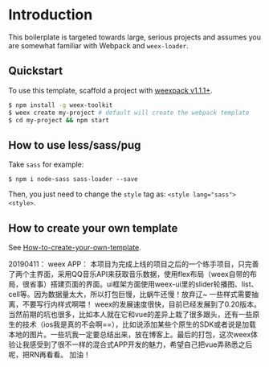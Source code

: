 # Introduction

This boilerplate is targeted towards large, serious projects and assumes you are somewhat familiar with Webpack and `weex-loader`. 

## Quickstart

To use this template, scaffold a project with [weexpack v1.1.1+](https://github.com/weexteam/weex-pack).

``` bash
$ npm install -g weex-toolkit
$ weex create my-project # default will create the webpack template
$ cd my-project && npm start
```

## How to use less/sass/pug

Take `sass` for example:

```
$ npm i node-sass sass-loader --save
```

Then, you just need to change the `style` tag as: `<style lang="sass"><style>`.

## How to create your own template

See [How-to-create-your-own-template](https://github.com/weex-templates/How-to-create-your-own-template).


20190411：
weex APP：
本项目为完成上线的项目之后的一个练手项目，只完善了两个主界面，采用QQ音乐API来获取音乐数据，使用flex布局（weex自带的布局，很省事）搭建页面的界面。ui框架方面使用weex-ui里的slider轮播图、list、cell等。因为数据量太大，所以打包巨慢，比蜗牛还慢！放弃辽~
一些样式需要抽离，不要写行内样式啊喂！
weex的发展速度很快，目前已经发展到了0.20版本。当然前期的坑也很多，比如本人就在它和vue的差异上栽了很多跟头，还有一些原生的技术（ios我是真的不会啊==），比如说添加某些个原生的SDK或者说是加载本地的图片。一些坑我一定要总结出来，放在博客上。最后的打包，这次weex体验让我感受到了很不一样的混合式APP开发的魅力，希望自己把vue弄熟悉之后呢，把RN再看看。
加油！
